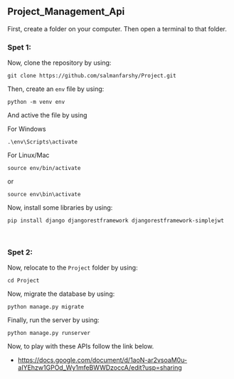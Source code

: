 ## Project_Management_Api

First, create a folder on your computer. Then open a terminal to that folder.
<br>
### Spet 1:
Now, clone the repository by using:
```
git clone https://github.com/salmanfarshy/Project.git
```
Then, create an `env` file by using:
```
python -m venv env
```
And active the file by using

For Windows
```
.\env\Scripts\activate
```
For Linux/Mac
```
source env/bin/activate
```
or
```
source env\bin\activate
```
Now, install some libraries by using:
```
pip install django djangorestframework djangorestframework-simplejwt
```
<br>

### Spet 2:
Now, relocate to the `Project` folder by using:
```
cd Project
```
Now, migrate the database by using:
```
python manage.py migrate
```
Finally, run the server by using:
```
python manage.py runserver
```

Now, to play with these APIs follow the link below.
- https://docs.google.com/document/d/1aoN-ar2vsoaM0u-aIYEhzw1GPOd_Wy1mfeBWWDzoccA/edit?usp=sharing
